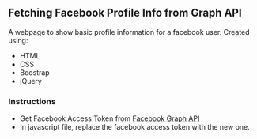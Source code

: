 ## Fetching Facebook Profile Info from Graph API

A webpage to show basic profile information for a facebook user. Created using:

- HTML
- CSS
- Boostrap
- jQuery

### Instructions

- Get Facebook Access Token from [Facebook Graph API](https://developers.facebook.com/tools/explorer/145634995501895/)
- In javascript file, replace the facebook access token with the new one.